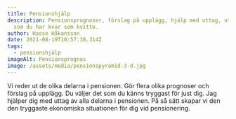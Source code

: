 ```yaml
---
title: Pensionshjälp
description: Pensionsprognoser, förslag på upplägg, hjälp med uttag, utskrift
  som du har kvar som kvitto.
author: Hasse Håkansson
date: 2021-08-19T10:57:38.314Z
tags:
  - pensionshjälp
imageAlt: Pensionsprognos
image: /assets/media/pensionspyramid-3-d.jpg
---
```

Vi reder ut de olika delarna i pensionen. Gör flera olika prognoser och förslag på upplägg. Du väljer det som du känns tryggast för just dig. Jag hjälper dig med uttag av alla delarna i pensionen. På så sätt skapar vi den den tryggaste ekonomiska situationen för dig vid pensionering.